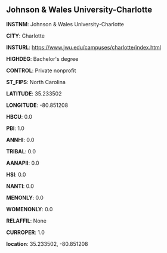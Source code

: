 
Johnson & Wales University-Charlotte
---
**INSTNM**: Johnson & Wales University-Charlotte

**CITY**: Charlotte

**INSTURL**: https://www.jwu.edu/campuses/charlotte/index.html

**HIGHDEG**: Bachelor's degree

**CONTROL**: Private nonprofit

**ST_FIPS**: North Carolina

**LATITUDE**: 35.233502

**LONGITUDE**: -80.851208

**HBCU**: 0.0

**PBI**: 1.0

**ANNHI**: 0.0

**TRIBAL**: 0.0

**AANAPII**: 0.0

**HSI**: 0.0

**NANTI**: 0.0

**MENONLY**: 0.0

**WOMENONLY**: 0.0

**RELAFFIL**: None

**CURROPER**: 1.0

**location**: 35.233502, -80.851208